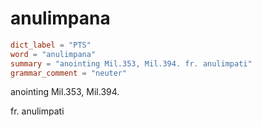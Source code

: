 # anulimpana

``` toml
dict_label = "PTS"
word = "anulimpana"
summary = "anointing Mil.353, Mil.394. fr. anulimpati"
grammar_comment = "neuter"
```

anointing Mil.353, Mil.394.

fr. anulimpati

